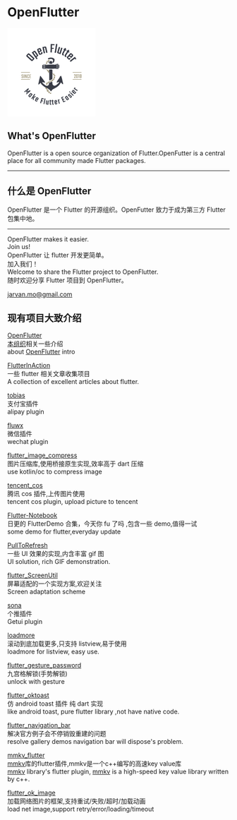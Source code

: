 # OpenFlutter
![logo](./arts/logo.png)

## What's OpenFlutter

OpenFlutter is a open source organization of Flutter.OpenFutter is a central place for all community made Flutter packages.

---

## 什么是 OpenFlutter

OpenFlutter 是一个 Flutter 的开源组织。OpenFutter 致力于成为第三方 Flutter 包集中地。

---

OpenFlutter makes it easier.  
Join us!  
OpenFlutter 让 flutter 开发更简单。  
加入我们！  
Welcome to share the Flutter project to OpenFlutter.  
随时欢迎分享 Flutter 项目到 OpenFlutter。

jarvan.mo@gmail.com

## 现有项目大致介绍

[OpenFlutter](https://github.com/OpenFlutter/OpenFlutter)  
[本组织](https://github.com/OpenFlutter)相关一些介绍  
about [OpenFlutter](https://github.com/OpenFlutter) intro

[FlutterInAction](https://github.com/OpenFlutter/FlutterInAction)  
一些 flutter 相关文章收集项目  
A collection of excellent articles about flutter.  

[tobias](https://github.com/OpenFlutter/tobias)  
支付宝插件  
alipay plugin

[fluwx](https://github.com/OpenFlutter/fluwx)  
微信插件  
wechat plugin

[flutter_image_compress](https://github.com/OpenFlutter/flutter_image_compress)  
图片压缩库,使用桥接原生实现,效率高于 dart 压缩  
use kotlin/oc to compress image

[tencent_cos](https://github.com/OpenFlutter/tencent_cos)  
腾讯 cos 插件,上传图片使用  
tencent cos plugin, upload picture to tencent

[Flutter-Notebook](https://github.com/OpenFlutter/Flutter-Notebook)  
日更的 FlutterDemo 合集，今天你 fu 了吗  ,包含一些 demo,值得一试  
some demo for flutter,everyday update

[PullToRefresh](https://github.com/OpenFlutter/PullToRefresh)  
一些 UI 效果的实现,内含丰富 gif 图  
UI solution, rich GIF demonstration.

[flutter_ScreenUtil](https://github.com/OpenFlutter/flutter_ScreenUtil)  
屏幕适配的一个实现方案,欢迎关注  
Screen adaptation scheme

[sona](https://github.com/OpenFlutter/sona)  
个推插件  
Getui plugin

[loadmore](https://github.com/OpenFlutter/flutter_listview_loadmore)  
滚动到底加载更多,只支持 listview,易于使用  
loadmore for listview, easy use.

[flutter_gesture_password](https://github.com/OpenFlutter/flutter_gesture_password)  
九宫格解锁(手势解锁)  
unlock with gesture

[flutter_oktoast](https://github.com/OpenFlutter/flutter_oktoast)  
仿 android toast 插件 纯 dart 实现  
like android toast, pure flutter library ,not have native code.

[flutter_navigation_bar](https://github.com/OpenFlutter/flutter_navigation_bar)  
解决官方例子会不停销毁重建的问题  
resolve gallery demos navigation bar will dispose's problem.

[mmkv_flutter](https://github.com/OpenFlutter/mmkv_flutter)  
[mmkv](https://github.com/Tencent/MMKV)库的flutter插件,mmkv是一个c++编写的高速key value库  
[mmkv](https://github.com/Tencent/MMKV) library's flutter plugin, [mmkv](https://github.com/Tencent/MMKV) is a high-speed key value library written by c++.

[flutter_ok_image](https://github.com/OpenFlutter/flutter_ok_image)  
加载网络图片的框架,支持重试/失败/超时/加载动画  
load net image,support retry/error/loading/timeout
